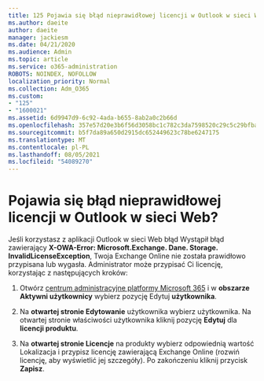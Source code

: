 ```yaml
---
title: 125 Pojawia się błąd nieprawidłowej licencji w Outlook w sieci Web?
ms.author: daeite
author: daeite
manager: jackiesm
ms.date: 04/21/2020
ms.audience: Admin
ms.topic: article
ms.service: o365-administration
ROBOTS: NOINDEX, NOFOLLOW
localization_priority: Normal
ms.collection: Adm_O365
ms.custom:
- "125"
- "1600021"
ms.assetid: 6d9947d9-6c92-4ada-b655-8ab2a0c2b66d
ms.openlocfilehash: 357e57d20e3b6f56d3058bc1c782c3da7598520c29c5c29bfba6eec614fc5248
ms.sourcegitcommit: b5f7da89a650d2915dc652449623c78be6247175
ms.translationtype: MT
ms.contentlocale: pl-PL
ms.lasthandoff: 08/05/2021
ms.locfileid: "54089270"
---
```

# <a name="getting-an-invalid-license-error-in-outlook-on-the-web"></a>Pojawia się błąd nieprawidłowej licencji w Outlook w sieci Web?

Jeśli korzystasz z aplikacji Outlook w sieci Web błąd  Wystąpił błąd zawierający **X-OWA-Error: Microsoft.Exchange. Dane. Storage. InvalidLicenseException**, Twoja Exchange Online nie została prawidłowo przypisana lub wygasła. Administrator może przypisać Ci licencję, korzystając z następujących kroków:
  
1. Otwórz [centrum administracyjne platformy Microsoft 365](https://portal.office.com/adminportal/home#/homepage) i w **obszarze Aktywni użytkownicy** wybierz pozycję Edytuj **użytkownika**.

2. Na **otwartej stronie Edytowanie** użytkownika wybierz użytkownika. Na otwartej stronie właściwości użytkownika kliknij pozycję **Edytuj** dla **licencji produktu**.

3. Na **otwartej stronie Licencje** na produkty  wybierz odpowiednią wartość Lokalizacja i przypisz licencję zawierającą Exchange Online (rozwiń licencję, aby wyświetlić jej szczegóły). Po zakończeniu kliknij przycisk **Zapisz**.

